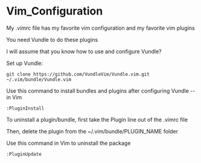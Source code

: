 # Vim_Configuration
My .vimrc file has my favorite vim configuration and my favorite vim plugins

You need Vundle to do these plugins

I will assume that you know how to use and configure Vundle?

Set up Vundle:
```
git clone https://github.com/VundleVim/Vundle.vim.git ~/.vim/bundle/Vundle.vim
```
Use this command to install bundles and plugins after configuring Vundle -- in Vim
```
:PluginInstall
```

To uninstall a plugin/bundle, first take the Plugin line out of the .vimrc file

Then, delete the plugin from the ~/.vim/bundle/PLUGIN_NAME folder

Use this command in Vim to uninstall the package
```
:PluginUpdate
```
